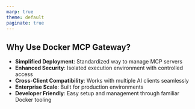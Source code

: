 ```yaml
---
marp: true
theme: default
paginate: true
---
```


## Why Use Docker MCP Gateway?

- **Simplified Deployment**: Standardized way to manage MCP servers
- **Enhanced Security**: Isolated execution environment with controlled access
- **Cross-Client Compatibility**: Works with multiple AI clients seamlessly
- **Enterprise Scale**: Built for production environments
- **Developer Friendly**: Easy setup and management through familiar Docker tooling